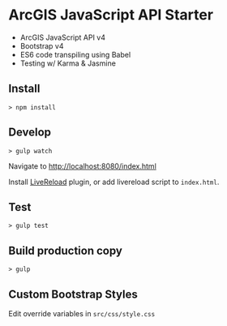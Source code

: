 # ArcGIS JavaScript API Starter

- ArcGIS JavaScript API v4
- Bootstrap v4
- ES6 code transpiling using Babel
- Testing w/ Karma & Jasmine

## Install
```
> npm install
```

## Develop
```
> gulp watch
```

Navigate to [http://localhost:8080/index.html](http://localhost:8080/index.html)

Install [LiveReload](https://chrome.google.com/webstore/detail/livereload/jnihajbhpnppcggbcgedagnkighmdlei?hl=en) plugin, or add
livereload script to `index.html`.

## Test
```
> gulp test
```

## Build production copy
```
> gulp
```

## Custom Bootstrap Styles

Edit override variables in `src/css/style.css`
